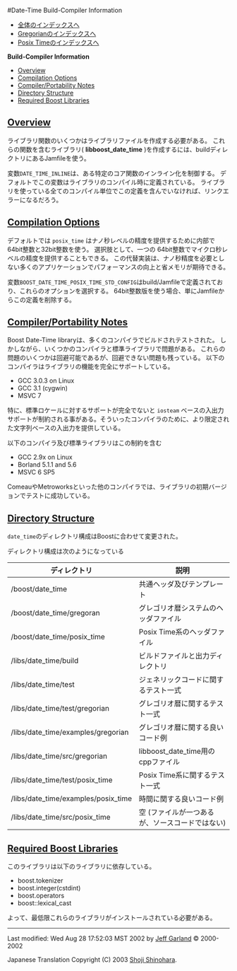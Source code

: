 #Date-Time Build-Compiler Information

- [全体のインデックスへ](../date_time.md)
- [Gregorianのインデックスへ](./gregorian.md)
- [Posix Timeのインデックスへ](./posix_time.md)

**Build-Compiler Information**

- [Overview](#overview)
- [Compilation Options](#compilation-options)
- [Compiler/Portability Notes](compiler-portability-notes)
- [Directory Structure](#directory-structure)
- [Required Boost Libraries](#required-boost-libraries)


## <a name="overview" href="overview">Overview</a>
ライブラリ関数のいくつかはライブラリファイルを作成する必要がある。 これらの関数を含むライブラリ( **libboost_date_time** )を作成するには、buildディレクトリにあるJamfileを使う。

変数`DATE_TIME_INLINE`は、ある特定のコア関数のインライン化を制御する。 デフォルトでこの変数はライブラリのコンパイル時に定義されている。 ライブラリを使っている全てのコンパイル単位でこの定義を含んでいなければ、リンクエラーになるだろう。


## <a name="compilation-options" href="compilation-options">Compilation Options</a>
デフォルトでは `posix_time` はナノ秒レベルの精度を提供するために内部で 64bit整数と32bit整数を使う。 選択肢として、一つの 64bit整数でマイクロ秒レベルの精度を提供することもできる。 この代替実装は、ナノ秒精度を必要としない多くのアプリケーションでパフォーマンスの向上と省メモリが期待できる。

変数`BOOST_DATE_TIME_POSIX_TIME_STD_CONFIG`はbuild/Jamfileで定義されており、これらのオプションを選択する。 64bit整数版を使う場合、単にJamfileからこの定義を削除する。


## <a name="compiler-portability-notes" href="compiler-portability-notes">Compiler/Portability Notes</a>
Boost Date-Time libraryは、多くのコンパイラでビルドされテストされた。 しかしながら、いくつかのコンパイラと標準ライブラリで問題がある。 これらの問題のいくつかは回避可能であるが、回避できない問題も残っている。 以下のコンパイラはライブラリの機能を完全にサポートしている。

- GCC 3.0.3 on Linux
- GCC 3.1 (cygwin)
- MSVC 7

特に、標準ロケールに対するサポートが完全でないと `iosteam` ベースの入出力サポートが制約される事がある。そういったコンパイラのために、より限定された文字列ベースの入出力を提供している。

以下のコンパイラ及び標準ライブラリはこの制約を含む

- GCC 2.9x on Linux
- Borland 5.1.1 and 5.6
- MSVC 6 SP5

ComeauやMetroworksといった他のコンパイラでは、ライブラリの初期バージョンでテストに成功している。


## <a name="directory-structure" href="directory-structure">Directory Structure</a>
`date_time`のディレクトリ構成はBoostに合わせて変更された。

ディレクトリ構成は次のようになっている

| ディレクトリ | 説明 |
|-------------------------------------|------|
| /boost/date_time                    | 共通ヘッダ及びテンプレート |
| /boost/date_time/gregoran           | グレゴリオ暦システムのヘッダファイル |
| /boost/date_time/posix_time         | Posix Time系のヘッダファイル |
| /libs/date_time/build               | ビルドファイルと出力ディレクトリ |
| /libs/date_time/test                | ジェネリックコードに関するテスト一式 |
| /libs/date_time/test/gregorian      | グレゴリオ暦に関するテスト一式 |
| /libs/date_time/examples/gregorian  | グレゴリオ暦に関する良いコード例 |
| /libs/date_time/src/gregorian       | libboost_date_time用のcppファイル |
| /libs/date_time/test/posix_time     | Posix Time系に関するテスト一式 |
| /libs/date_time/examples/posix_time | 時間に関する良いコード例 |
| /libs/date_time/src/posix_time      | 空 (ファイルが一つあるが、ソースコードではない) |


## <a name="required-boost-libraries" href="required-boost-libraries">Required Boost Libraries</a>
このライブラリは以下のライブラリに依存している。

- boost.tokenizer
- boost.integer(cstdint)
- boost.operators
- boost::lexical_cast

よって、最低限これらのライブラリがインストールされている必要がある。


***
Last modified: Wed Aug 28 17:52:03 MST 2002 by [Jeff Garland](jeff@crystalclearsoftware.com) © 2000-2002 

Japanese Translation Copyright (C) 2003 [Shoji Shinohara](sshino@cppll.jp).


